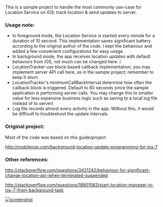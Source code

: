 This is a sample project to handle the most commonly use-case for Location Service on iOS: track location & send updates to server.

### Usage note:

- In foreground mode, the Location Service is started every minute for a duration of 10 second. This implementation saves significant battery according to the original author of the code. I kept the behaviour and added a few convenient configurations for easy usage.
- In background mode, the app receives location updates with default behaviors from iOS, not much can be changed here. I
- LocationTracker use block-based callback implementation, you may implement server API call here, as in the sample project; remember to keep it short.
- LocationTracker's minimumCallBackInterval determine how often the callback block is triggered. Default to 60 seconds since the sample application is performing server calls. You may change this to smaller value for less expensive business logic such as saving to a local log file instead of to server)
- Log file records almost every activity in the app. Without this, it would be difficult to troubleshoot the update intervals.


### Original project:

Most of the code was based on this guide/project

http://mobileoop.com/background-location-update-programming-for-ios-7


### Other references:

http://stackoverflow.com/questions/3421242/behaviour-for-significant-change-location-api-when-terminated-suspended

http://stackoverflow.com/questions/18901583/start-location-manager-in-ios-7-from-background-task

[![screenshot](https://github.com/torinnguyen/LocationTracker/raw/master/screenshot.png)](#features)
